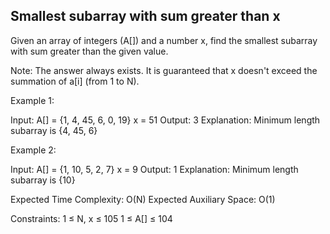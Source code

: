## Smallest subarray with sum greater than x

Given an array of integers (A[])  and a number x, find the smallest subarray with sum greater than the given value.

Note: The answer always exists. It is guaranteed that x doesn't exceed the summation of a[i] (from 1 to N).

 

Example 1:

Input:
A[] = {1, 4, 45, 6, 0, 19}
x  =  51
Output: 3
Explanation:
Minimum length subarray is 
{4, 45, 6}

Example 2:

Input:
A[] = {1, 10, 5, 2, 7}
x  = 9
Output: 1
Explanation:
Minimum length subarray is {10}

Expected Time Complexity: O(N)
Expected Auxiliary Space: O(1)

Constraints:
1 ≤ N, x ≤ 105
1 ≤ A[] ≤ 104
